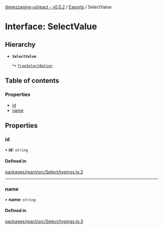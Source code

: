 [@mezzanine-ui/react - v0.5.2](../README.md) / [Exports](../modules.md) / SelectValue

# Interface: SelectValue

## Hierarchy

- **`SelectValue`**

  ↳ [`TreeSelectOption`](treeselectoption.md)

## Table of contents

### Properties

- [id](selectvalue.md#id)
- [name](selectvalue.md#name)

## Properties

### id

• **id**: `string`

#### Defined in

[packages/react/src/Select/typings.ts:2](https://github.com/Mezzanine-UI/mezzanine/blob/83e0173/packages/react/src/Select/typings.ts#L2)

___

### name

• **name**: `string`

#### Defined in

[packages/react/src/Select/typings.ts:3](https://github.com/Mezzanine-UI/mezzanine/blob/83e0173/packages/react/src/Select/typings.ts#L3)
